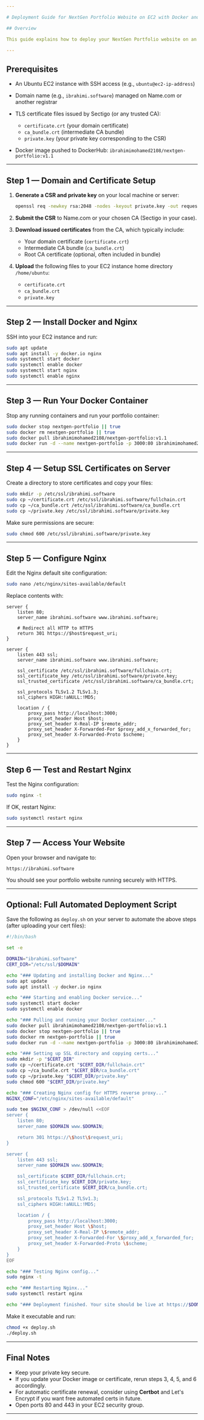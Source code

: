```yaml
---

# Deployment Guide for NextGen Portfolio Website on EC2 with Docker and TLS

## Overview

This guide explains how to deploy your NextGen Portfolio website on an Ubuntu EC2 instance using Docker and Nginx as a reverse proxy with TLS (HTTPS) support. It covers the entire workflow, from domain setup to a working secure website.

---
```


## Prerequisites

* An Ubuntu EC2 instance with SSH access (e.g., `ubuntu@ec2-ip-address`)
* Domain name (e.g., `ibrahimi.software`) managed on Name.com or another registrar
* TLS certificate files issued by Sectigo (or any trusted CA):

  * `certificate.crt` (your domain certificate)
  * `ca_bundle.crt` (intermediate CA bundle)
  * `private.key` (your private key corresponding to the CSR)
* Docker image pushed to DockerHub: `ibrahimimohamed2108/nextgen-portfolio:v1.1`

---

## Step 1 — Domain and Certificate Setup

1. **Generate a CSR and private key** on your local machine or server:

   ```bash
   openssl req -newkey rsa:2048 -nodes -keyout private.key -out request.csr -subj "/CN=ibrahimi.software"
   ```

2. **Submit the CSR** to Name.com or your chosen CA (Sectigo in your case).

3. **Download issued certificates** from the CA, which typically include:

   * Your domain certificate (`certificate.crt`)
   * Intermediate CA bundle (`ca_bundle.crt`)
   * Root CA certificate (optional, often included in bundle)

4. **Upload** the following files to your EC2 instance home directory `/home/ubuntu`:

   * `certificate.crt`
   * `ca_bundle.crt`
   * `private.key`

---

## Step 2 — Install Docker and Nginx

SSH into your EC2 instance and run:

```bash
sudo apt update
sudo apt install -y docker.io nginx
sudo systemctl start docker
sudo systemctl enable docker
sudo systemctl start nginx
sudo systemctl enable nginx
```

---

## Step 3 — Run Your Docker Container

Stop any running containers and run your portfolio container:

```bash
sudo docker stop nextgen-portfolio || true
sudo docker rm nextgen-portfolio || true
sudo docker pull ibrahimimohamed2108/nextgen-portfolio:v1.1
sudo docker run -d --name nextgen-portfolio -p 3000:80 ibrahimimohamed2108/nextgen-portfolio:v1.1
```

---

## Step 4 — Setup SSL Certificates on Server

Create a directory to store certificates and copy your files:

```bash
sudo mkdir -p /etc/ssl/ibrahimi.software
sudo cp ~/certificate.crt /etc/ssl/ibrahimi.software/fullchain.crt
sudo cp ~/ca_bundle.crt /etc/ssl/ibrahimi.software/ca_bundle.crt
sudo cp ~/private.key /etc/ssl/ibrahimi.software/private.key
```

Make sure permissions are secure:

```bash
sudo chmod 600 /etc/ssl/ibrahimi.software/private.key
```

---

## Step 5 — Configure Nginx

Edit the Nginx default site configuration:

```bash
sudo nano /etc/nginx/sites-available/default
```

Replace contents with:

```nginx
server {
    listen 80;
    server_name ibrahimi.software www.ibrahimi.software;

    # Redirect all HTTP to HTTPS
    return 301 https://$host$request_uri;
}

server {
    listen 443 ssl;
    server_name ibrahimi.software www.ibrahimi.software;

    ssl_certificate /etc/ssl/ibrahimi.software/fullchain.crt;
    ssl_certificate_key /etc/ssl/ibrahimi.software/private.key;
    ssl_trusted_certificate /etc/ssl/ibrahimi.software/ca_bundle.crt;

    ssl_protocols TLSv1.2 TLSv1.3;
    ssl_ciphers HIGH:!aNULL:!MD5;

    location / {
        proxy_pass http://localhost:3000;
        proxy_set_header Host $host;
        proxy_set_header X-Real-IP $remote_addr;
        proxy_set_header X-Forwarded-For $proxy_add_x_forwarded_for;
        proxy_set_header X-Forwarded-Proto $scheme;
    }
}
```

---

## Step 6 — Test and Restart Nginx

Test the Nginx configuration:

```bash
sudo nginx -t
```

If OK, restart Nginx:

```bash
sudo systemctl restart nginx
```

---

## Step 7 — Access Your Website

Open your browser and navigate to:

```
https://ibrahimi.software
```

You should see your portfolio website running securely with HTTPS.

---

## Optional: Full Automated Deployment Script

Save the following as `deploy.sh` on your server to automate the above steps (after uploading your cert files):

```bash
#!/bin/bash

set -e

DOMAIN="ibrahimi.software"
CERT_DIR="/etc/ssl/$DOMAIN"

echo "### Updating and installing Docker and Nginx..."
sudo apt update
sudo apt install -y docker.io nginx

echo "### Starting and enabling Docker service..."
sudo systemctl start docker
sudo systemctl enable docker

echo "### Pulling and running your Docker container..."
sudo docker pull ibrahimimohamed2108/nextgen-portfolio:v1.1
sudo docker stop nextgen-portfolio || true
sudo docker rm nextgen-portfolio || true
sudo docker run -d --name nextgen-portfolio -p 3000:80 ibrahimimohamed2108/nextgen-portfolio:v1.1

echo "### Setting up SSL directory and copying certs..."
sudo mkdir -p "$CERT_DIR"
sudo cp ~/certificate.crt "$CERT_DIR/fullchain.crt"
sudo cp ~/ca_bundle.crt "$CERT_DIR/ca_bundle.crt"
sudo cp ~/private.key "$CERT_DIR/private.key"
sudo chmod 600 "$CERT_DIR/private.key"

echo "### Creating Nginx config for HTTPS reverse proxy..."
NGINX_CONF="/etc/nginx/sites-available/default"

sudo tee $NGINX_CONF > /dev/null <<EOF
server {
    listen 80;
    server_name $DOMAIN www.$DOMAIN;

    return 301 https://\$host\$request_uri;
}

server {
    listen 443 ssl;
    server_name $DOMAIN www.$DOMAIN;

    ssl_certificate $CERT_DIR/fullchain.crt;
    ssl_certificate_key $CERT_DIR/private.key;
    ssl_trusted_certificate $CERT_DIR/ca_bundle.crt;

    ssl_protocols TLSv1.2 TLSv1.3;
    ssl_ciphers HIGH:!aNULL:!MD5;

    location / {
        proxy_pass http://localhost:3000;
        proxy_set_header Host \$host;
        proxy_set_header X-Real-IP \$remote_addr;
        proxy_set_header X-Forwarded-For \$proxy_add_x_forwarded_for;
        proxy_set_header X-Forwarded-Proto \$scheme;
    }
}
EOF

echo "### Testing Nginx config..."
sudo nginx -t

echo "### Restarting Nginx..."
sudo systemctl restart nginx

echo "### Deployment finished. Your site should be live at https://$DOMAIN"
```

Make it executable and run:

```bash
chmod +x deploy.sh
./deploy.sh
```

---

## Final Notes

* Keep your private key secure.
* If you update your Docker image or certificate, rerun steps 3, 4, 5, and 6 accordingly.
* For automatic certificate renewal, consider using **Certbot** and Let's Encrypt if you want free automated certs in future.
* Open ports 80 and 443 in your EC2 security group.

---
